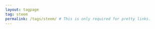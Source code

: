 ```yaml
---
layout: tagpage
tag: steem 
permalink: /tags/steem/ # This is only required for pretty links.
---
```

